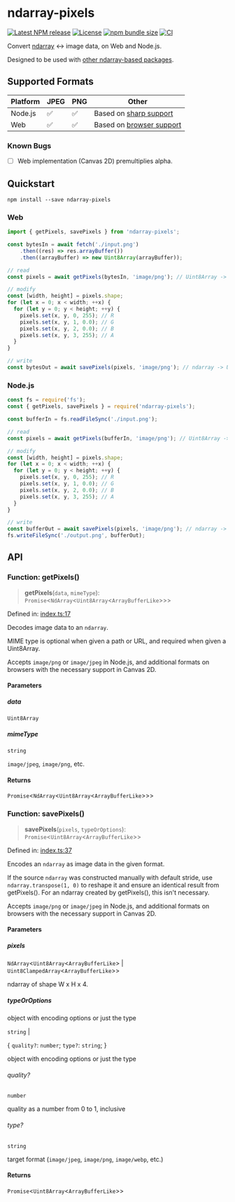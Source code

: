 # ndarray-pixels

[![Latest NPM release](https://img.shields.io/npm/v/ndarray-pixels.svg)](https://www.npmjs.com/package/ndarray-pixels)
[![License](https://img.shields.io/badge/license-MIT-007ec6.svg)](https://github.com/donmccurdy/ndarray-pixels/blob/main/LICENSE)
[![npm bundle size](https://img.shields.io/bundlephobia/minzip/ndarray-pixels)](https://bundlephobia.com/package/ndarray-pixels)
[![CI](https://github.com/donmccurdy/ndarray-pixels/workflows/CI/badge.svg?branch=main&event=push)](https://github.com/donmccurdy/ndarray-pixels/actions?query=workflow%3ACI)

Convert [ndarray](https://www.npmjs.com/package/ndarray) ↔ image data, on Web and Node.js.

Designed to be used with [other ndarray-based packages](http://scijs.net/packages/).

## Supported Formats

| Platform | JPEG | PNG | Other                                                                                                 |
|----------|------|-----|-------------------------------------------------------------------------------------------------------|
| Node.js  | ✅    | ✅   | Based on [sharp support](https://sharp.pixelplumbing.com/)                                            |
| Web      | ✅    | ✅   | Based on [browser support](https://developer.mozilla.org/en-US/docs/Web/API/HTMLCanvasElement/toBlob) |

### Known Bugs

- [ ] Web implementation (Canvas 2D) premultiplies alpha.

## Quickstart

```
npm install --save ndarray-pixels
```

### Web

```javascript
import { getPixels, savePixels } from 'ndarray-pixels';

const bytesIn = await fetch('./input.png')
    .then((res) => res.arrayBuffer())
    .then((arrayBuffer) => new Uint8Array(arrayBuffer));

// read
const pixels = await getPixels(bytesIn, 'image/png'); // Uint8Array -> ndarray

// modify
const [width, height] = pixels.shape;
for (let x = 0; x < width; ++x) {
  for (let y = 0; y < height; ++y) {
    pixels.set(x, y, 0, 255); // R
    pixels.set(x, y, 1, 0.0); // G
    pixels.set(x, y, 2, 0.0); // B
    pixels.set(x, y, 3, 255); // A
  }
}

// write
const bytesOut = await savePixels(pixels, 'image/png'); // ndarray -> Uint8Array
```


### Node.js

```javascript
const fs = require('fs');
const { getPixels, savePixels } = require('ndarray-pixels');

const bufferIn = fs.readFileSync('./input.png');

// read
const pixels = await getPixels(bufferIn, 'image/png'); // Uint8Array -> ndarray

// modify
const [width, height] = pixels.shape;
for (let x = 0; x < width; ++x) {
  for (let y = 0; y < height; ++y) {
    pixels.set(x, y, 0, 255); // R
    pixels.set(x, y, 1, 0.0); // G
    pixels.set(x, y, 2, 0.0); // B
    pixels.set(x, y, 3, 255); // A
  }
}

// write
const bufferOut = await savePixels(pixels, 'image/png'); // ndarray -> Uint8Array
fs.writeFileSync('./output.png', bufferOut);
```

## API

<!--- API BEGIN --->


### Function: getPixels()

> **getPixels**(`data`, `mimeType`): `Promise`\<`NdArray`\<`Uint8Array`\<`ArrayBufferLike`\>\>\>

Defined in: [index.ts:17](https://github.com/donmccurdy/ndarray-pixels/blob/9ccd427b2c0cfdaec4c0dc06e26ee8d0a8f6bf30/src/index.ts#L17)

Decodes image data to an `ndarray`.

MIME type is optional when given a path or URL, and required when given a Uint8Array.

Accepts `image/png` or `image/jpeg` in Node.js, and additional formats on browsers with
the necessary support in Canvas 2D.

#### Parameters

##### data

`Uint8Array`

##### mimeType

`string`

`image/jpeg`, `image/png`, etc.

#### Returns

`Promise`\<`NdArray`\<`Uint8Array`\<`ArrayBufferLike`\>\>\>
### Function: savePixels()

> **savePixels**(`pixels`, `typeOrOptions`): `Promise`\<`Uint8Array`\<`ArrayBufferLike`\>\>

Defined in: [index.ts:37](https://github.com/donmccurdy/ndarray-pixels/blob/9ccd427b2c0cfdaec4c0dc06e26ee8d0a8f6bf30/src/index.ts#L37)

Encodes an `ndarray` as image data in the given format.

If the source `ndarray` was constructed manually with default stride, use
`ndarray.transpose(1, 0)` to reshape it and ensure an identical result from getPixels(). For an
ndarray created by getPixels(), this isn't necessary.

Accepts `image/png` or `image/jpeg` in Node.js, and additional formats on browsers with
the necessary support in Canvas 2D.

#### Parameters

##### pixels

`NdArray`\<`Uint8Array`\<`ArrayBufferLike`\> \| `Uint8ClampedArray`\<`ArrayBufferLike`\>\>

ndarray of shape W x H x 4.

##### typeOrOptions

object with encoding options or just the type

`string` |

\{ `quality?`: `number`; `type?`: `string`; \}

object with encoding options or just the type

###### quality?

`number`

quality as a number from 0 to 1, inclusive

###### type?

`string`

target format (`image/jpeg`, `image/png`, `image/webp`, etc.)

#### Returns

`Promise`\<`Uint8Array`\<`ArrayBufferLike`\>\>
<!--- API END --->
